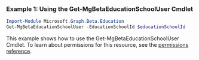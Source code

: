 ### Example 1: Using the Get-MgBetaEducationSchoolUser Cmdlet
```powershell
Import-Module Microsoft.Graph.Beta.Education
Get-MgBetaEducationSchoolUser -EducationSchoolId $educationSchoolId
```
This example shows how to use the Get-MgBetaEducationSchoolUser Cmdlet.
To learn about permissions for this resource, see the [permissions reference](/graph/permissions-reference).
